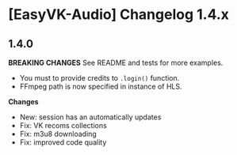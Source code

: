 # [EasyVK-Audio] Changelog 1.4.x

## 1.4.0

**BREAKING CHANGES**
See README and tests for more examples.

* You must to provide credits to ```.login()``` function.
* FFmpeg path is now specified in instance of HLS.

**Changes**

* New: session has an automatically updates
* Fix: VK recoms collections
* Fix: m3u8 downloading
* Fix: improved code quality